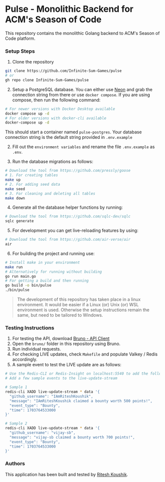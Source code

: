 # Pulse - Monolithic Backend for ACM's Season of Code

This repository contains the monolithic Golang backend to ACM's
Season of Code platform. 

### Setup Steps

1. Clone the repository
```bash
git clone https://github.com/Infinite-Sum-Games/pulse
# or
gh repo clone Infinite-Sum-Games/pulse
```
2. Setup a PostgreSQL database. You can either use [Neon](https://neon.tech) 
and grab the connection string from there or use `docker compose`. If you are 
using compose, then run the following command:
```bash
# For newer versions with Docker Desktop available
docker compose up -d
# For older versions with docker-cli available
docker-compose up -d
```
This should start a container named `pulse-postgres`. Your database connection 
string is the default string provided in `.env.example`

2. Fill out the `environment variables` and rename the file `.env.example` as 
`.env`.

3. Run the database migrations as follows:
```bash
# Download the tool from https://github.com/pressly/goose
# 1. For creating tables
make up
# 2. For adding seed data
make seed
# 3. For cleaning and deleting all tables
make down
```
4. Generate all the database helper functions by running:
```bash
# Download the tool from https://github.com/sqlc-dev/sqlc
sqlc generate
```
5. For development you can get live-reloading features by using:
```bash
# Download the tool from https://github.com/air-verse/air
air
```
6. For building the project and running use:
```bash
# Install make in your environment
make run
# Alternatively for running without building
go run main.go
# For getting a build and then running
go build -o bin/pulse
./bin/pulse
```

> The development of this repository has taken place in a linux environment. 
It would be easier if a Linux (or) Unix (or) WSL environment is used. Otherwise
the setup instructions remain the same, but need to be tailored to Windows.

### Testing Instructions
1. For testing the API, download [Bruno - API Client](https://www.usebruno.com/)
2. Open the `bruno/` folder in this repository using Bruno.
3. Run individual requests.
4. For checking LIVE updates, check `Makefile` and populate Valkey / Redis 
accordingly.
5. A sample event to test the LIVE update are as follows:
```bash
# Use the Redis-CLI or Redis-Insight on localhost:5540 to add the following
# Add a few sample events to the live-update-stream

# Sample 1
redis-cli XADD live-update-stream * data '{
  "github_username": "IAmRiteshKoushik",
  "message": "IAmRiteshKoushik claimed a bounty worth 500 points!", 
  "event_type": "Bounty",
  "time": 1703764533000
}'

# Sample 2
redis-cli XADD live-update-stream * data '{
  "github_username": "vijay-sb",
  "message": "vijay-sb claimed a bounty worth 700 points!", 
  "event_type": "Bounty",
  "time": 1703764533000
}'
```



### Authors
This application has been built and tested by [Ritesh Koushik](https://github.com/IAmRiteshKoushik).
